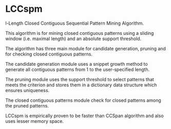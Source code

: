 # LCCspm
l-Length Closed Contiguous Sequential Pattern Mining Algorithm.

This algorithm is for mining closed contiguous patterns using a sliding window (i.e. maximal length) and an absolute support threshold. 

The algorithm has three main module for candidate generation, pruning and for checking closed contiguous patterns.

The candidate generation module uses a snippet growth method to generate all contiguous patterns from 1 to the user-specified length.

The pruning module uses the support threshold to select patterns that meets the criterion and stores them in a dictionary data structure which ensures uniqueness.

The closed contiguous patterns module check for closed patterns among the pruned patterns.

LCCspm is empirically proven to be faster than CCSpan algorithm and also uses lesser memory space.
